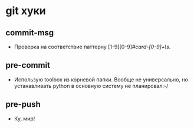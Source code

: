 # git хуки

## commit-msg
* Проверка на соответствие паттерну [1-9][0-9]*#card-[0-9]+\s.*

## pre-commit
* Использую toolbox из корневой папки. Вообще не универсально, но устанавливать python в основную систему не планировал:-/

## pre-push
* Ку, мир!
